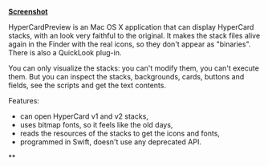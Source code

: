 **[Screenshot](http://www.hostingpics.net/viewer.php?id=554516HyperCardPreview.png)**

HyperCardPreview is an Mac OS X application that can display HyperCard stacks, with an look
very faithful to the original. It makes the stack files alive again in the Finder with
the real icons, so they don't appear as "binaries". There is also a QuickLook plug-in.

You can only visualize the stacks: you can't modify them, you can't execute them. But you
can inspect the stacks, backgrounds, cards, buttons and fields, see the scripts and
get the text contents.

Features:
- can open HyperCard v1 and v2 stacks,
- uses bitmap fonts, so it feels like the old days,
- reads the resources of the stacks to get the icons and fonts,
- programmed in Swift, doesn't use any deprecated API.

**